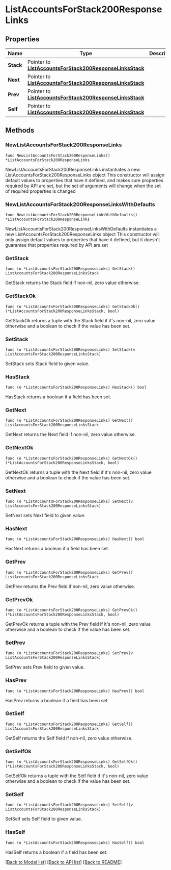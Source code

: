 # ListAccountsForStack200ResponseLinks

## Properties

Name | Type | Description | Notes
------------ | ------------- | ------------- | -------------
**Stack** | Pointer to [**ListAccountsForStack200ResponseLinksStack**](ListAccountsForStack200ResponseLinksStack.md) |  | [optional] 
**Next** | Pointer to [**ListAccountsForStack200ResponseLinksStack**](ListAccountsForStack200ResponseLinksStack.md) |  | [optional] 
**Prev** | Pointer to [**ListAccountsForStack200ResponseLinksStack**](ListAccountsForStack200ResponseLinksStack.md) |  | [optional] 
**Self** | Pointer to [**ListAccountsForStack200ResponseLinksStack**](ListAccountsForStack200ResponseLinksStack.md) |  | [optional] 

## Methods

### NewListAccountsForStack200ResponseLinks

`func NewListAccountsForStack200ResponseLinks() *ListAccountsForStack200ResponseLinks`

NewListAccountsForStack200ResponseLinks instantiates a new ListAccountsForStack200ResponseLinks object
This constructor will assign default values to properties that have it defined,
and makes sure properties required by API are set, but the set of arguments
will change when the set of required properties is changed

### NewListAccountsForStack200ResponseLinksWithDefaults

`func NewListAccountsForStack200ResponseLinksWithDefaults() *ListAccountsForStack200ResponseLinks`

NewListAccountsForStack200ResponseLinksWithDefaults instantiates a new ListAccountsForStack200ResponseLinks object
This constructor will only assign default values to properties that have it defined,
but it doesn't guarantee that properties required by API are set

### GetStack

`func (o *ListAccountsForStack200ResponseLinks) GetStack() ListAccountsForStack200ResponseLinksStack`

GetStack returns the Stack field if non-nil, zero value otherwise.

### GetStackOk

`func (o *ListAccountsForStack200ResponseLinks) GetStackOk() (*ListAccountsForStack200ResponseLinksStack, bool)`

GetStackOk returns a tuple with the Stack field if it's non-nil, zero value otherwise
and a boolean to check if the value has been set.

### SetStack

`func (o *ListAccountsForStack200ResponseLinks) SetStack(v ListAccountsForStack200ResponseLinksStack)`

SetStack sets Stack field to given value.

### HasStack

`func (o *ListAccountsForStack200ResponseLinks) HasStack() bool`

HasStack returns a boolean if a field has been set.

### GetNext

`func (o *ListAccountsForStack200ResponseLinks) GetNext() ListAccountsForStack200ResponseLinksStack`

GetNext returns the Next field if non-nil, zero value otherwise.

### GetNextOk

`func (o *ListAccountsForStack200ResponseLinks) GetNextOk() (*ListAccountsForStack200ResponseLinksStack, bool)`

GetNextOk returns a tuple with the Next field if it's non-nil, zero value otherwise
and a boolean to check if the value has been set.

### SetNext

`func (o *ListAccountsForStack200ResponseLinks) SetNext(v ListAccountsForStack200ResponseLinksStack)`

SetNext sets Next field to given value.

### HasNext

`func (o *ListAccountsForStack200ResponseLinks) HasNext() bool`

HasNext returns a boolean if a field has been set.

### GetPrev

`func (o *ListAccountsForStack200ResponseLinks) GetPrev() ListAccountsForStack200ResponseLinksStack`

GetPrev returns the Prev field if non-nil, zero value otherwise.

### GetPrevOk

`func (o *ListAccountsForStack200ResponseLinks) GetPrevOk() (*ListAccountsForStack200ResponseLinksStack, bool)`

GetPrevOk returns a tuple with the Prev field if it's non-nil, zero value otherwise
and a boolean to check if the value has been set.

### SetPrev

`func (o *ListAccountsForStack200ResponseLinks) SetPrev(v ListAccountsForStack200ResponseLinksStack)`

SetPrev sets Prev field to given value.

### HasPrev

`func (o *ListAccountsForStack200ResponseLinks) HasPrev() bool`

HasPrev returns a boolean if a field has been set.

### GetSelf

`func (o *ListAccountsForStack200ResponseLinks) GetSelf() ListAccountsForStack200ResponseLinksStack`

GetSelf returns the Self field if non-nil, zero value otherwise.

### GetSelfOk

`func (o *ListAccountsForStack200ResponseLinks) GetSelfOk() (*ListAccountsForStack200ResponseLinksStack, bool)`

GetSelfOk returns a tuple with the Self field if it's non-nil, zero value otherwise
and a boolean to check if the value has been set.

### SetSelf

`func (o *ListAccountsForStack200ResponseLinks) SetSelf(v ListAccountsForStack200ResponseLinksStack)`

SetSelf sets Self field to given value.

### HasSelf

`func (o *ListAccountsForStack200ResponseLinks) HasSelf() bool`

HasSelf returns a boolean if a field has been set.


[[Back to Model list]](../README.md#documentation-for-models) [[Back to API list]](../README.md#documentation-for-api-endpoints) [[Back to README]](../README.md)



